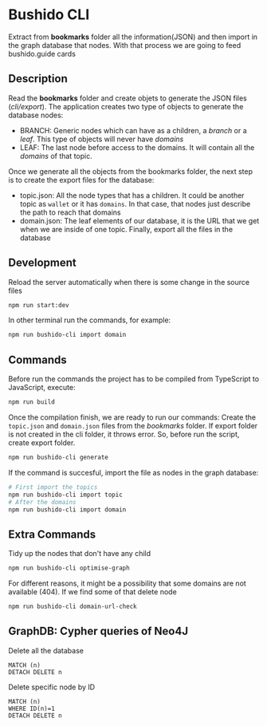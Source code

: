 # Bushido CLI

Extract from **bookmarks** folder all the information(JSON) and then import in the graph database that nodes. With that process we are going to feed bushido.guide cards

## Description

Read the **bookmarks** folder and create objets to generate the JSON files (*cli/export*). The application creates two type of objects to generate the database nodes:

- BRANCH: Generic nodes which can have as a children, a *branch* or a *leaf*. This type of objects will never have *domains*
- LEAF: The last node before access to the domains. It will contain all the *domains* of that topic.

Once we generate all the objects from the bookmarks folder, the next step is to create the export files for the database:

- topic.json: All the node types that has a children. It could be another topic as `wallet` or it has `domains`. In that case, that nodes just describe the path to reach that domains
- domain.json: The leaf elements of our database, it is the URL that we get when we are inside of one topic.
Finally, export all the files in the database

## Development

Reload the server automatically when there is some change in the source files

```bash
npm run start:dev
```

In other terminal run the commands, for example:

```bash
npm run bushido-cli import domain
```

## Commands

Before run the commands the project has to be compiled from TypeScript to JavaScript, execute:

```bash
npm run build
```

Once the compilation finish, we are ready to run our commands:
Create the `topic.json` and `domain.json` files from the *bookmarks* folder.
If export folder is not created in the cli folder, it throws error. So, before run the script, create export folder.

```bash
npm run bushido-cli generate
```

If the command is succesful, import the file as nodes in the graph database:

```bash
# First import the topics
npm run bushido-cli import topic
# After the domains
npm run bushido-cli import domain
```

## Extra Commands

Tidy up the nodes that don't have any child

```bash
npm run bushido-cli optimise-graph
```

For different reasons, it might be a possibility that some domains are not available (404). If we find some of that delete node

```bash
npm run bushido-cli domain-url-check
```

## GraphDB: Cypher queries of Neo4J

Delete all the database

```cypher
MATCH (n)
DETACH DELETE n
```

Delete specific node by ID

```cypher
MATCH (n)
WHERE ID(n)=1
DETACH DELETE n
```
